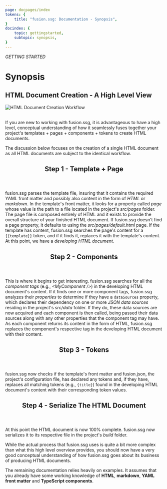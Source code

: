 ```yaml
---
page: docpages/index
tokens: {
    title: "fusion.ssg: Documentation - Synopsis",
}
docindex: {
    topic: gettingstarted,
    subtopic: synopsis,
}
---
```


<em>GETTING STARTED</em>

<h1>Synopsis</h1>

<h2>HTML Document Creation - A High Level View</h2>

<img src="{baseURL}/media/HTML-Document-Creation-Workflow.png" alt="HTML Document Creation Workflow"/>
<br>
<br>

If you are new to working with fusion.ssg, it is advantageous to have a high level, conceptual understanding of how it seamlessly fuses together your project's templates + pages + components + tokens to create HTML documents.

The discussion below focuses on the creation of a single HTML document as all HTML documents are subject to the identical workflow.

<article>
<header><h2>Step 1 - Template + Page</h2></header>

fusion.ssg parses the template file, insuring that it contains the required YAML front matter and possibly also content in the form of _HTML_ or _markdown_. In the template's front matter, it looks for a property called _page_ whose value is the path to a file located in the project's _src/pages_ folder. The page file is composed entirely of HTML and it exists to provide the overall structure of your finished HTML document. If fusion.ssg doesn't find a page property, it defaults to using the _src/pages/default.html_ page. If the template has content, fusion.ssg searches the page's content for a <code>&lbrace;&lbrace;template&rbrace;&rbrace;</code> token, and if it finds it, replaces it with the template's content. At this point, we have a _developing HTML document_.
</article>

<article>
<header><h2>Step 2 - Components</h2></header>

This is where it begins to get interesting. fusion.ssg searches for all the _component tags_ (e.g., _&lt;MyComponent /&gt;_) in the developing HTML document's content. If it finds one or more component tags, fusion.ssg analyzes their _properties_ to  determine if they have  a `dataSources` property, which declares their dependency on one or more _JSON data sources_ residing in the project's _src/data_ folder. If they do, these data sources are now acquired and each component is then called, being passed their data sources along with any other properties that the component tag may have. As each component returns its content in the form of HTML, fusion.ssg replaces the component's respective tag in the developing HTML document with their content.
</article>

<article>
<header><h2>Step 3 - Tokens</h2></header>

fusion.ssg now checks if the template's front matter and fusion.json, the project's configuration file, has declared any tokens and, if they have, replaces all matching tokens (e.g., <code>&lbrace;title&rbrace;</code>) found in the developing HTML document's content with their corresponding token values.
</article>

<article>
<header><h2>Step 4 - Serialize The HTML Document</h2></header>

At this point the HTML document is now 100% complete. fusion.ssg now serializes it to its respective file in the project's _build_ folder.
</article>

While the actual process that fusion.ssg uses is quite a bit more complex than what this high level overview provides, you should now have a very good conceptual understanding of how fusion.ssg goes about its business of producing HTML documents.

<p class="info">The remaining documentation relies heavily on examples. It assumes that you already have some working knowledge of <b>HTML</b>, <b>markdown</b>, <b>YAML front matter</b> and <b>TypeScript components</b>.</p>
